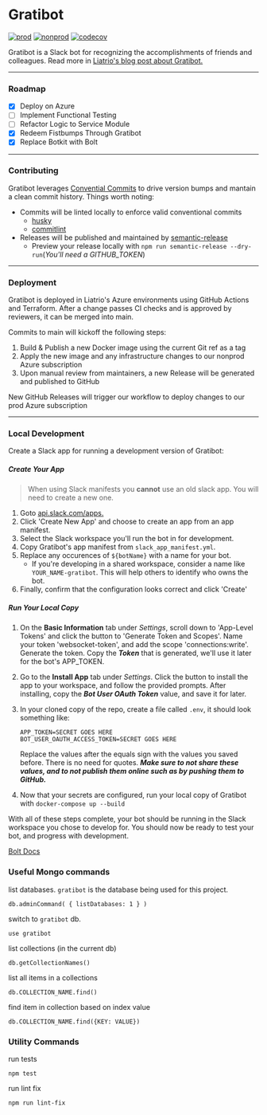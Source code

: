 
# Gratibot

[![prod](https://github.com/liatrio/gratibot-rewrite/actions/workflows/prod.yaml/badge.svg)](https://github.com/liatrio/gratibot-rewrite/actions/workflows/release.yaml)
[![nonprod](https://github.com/liatrio/gratibot-rewrite/actions/workflows/nonprod.yaml/badge.svg)](https://github.com/liatrio/gratibot-rewrite/actions/workflows/nonprod.yaml)
[![codecov](https://codecov.io/gh/liatrio/gratibot/branch/main/graph/badge.svg)](https://codecov.io/gh/liatrio/gratibot)

Gratibot is a Slack bot for recognizing the accomplishments of friends and
colleagues. Read more in [Liatrio's blog post about Gratibot.](https://www.liatrio.com/blog/gratibot-chatbot)

---

### Roadmap

- [x] Deploy on Azure
- [ ] Implement Functional Testing
- [ ] Refactor Logic to Service Module
- [x] Redeem Fistbumps Through Gratibot
- [x] Replace Botkit with Bolt

---

### Contributing

Gratibot leverages [Convential Commits](https://www.conventionalcommits.org/en/v1.0.0/)
to drive version bumps and mantain a clean commit history. Things worth noting:

- Commits will be linted locally to enforce valid conventional commits
  - [husky](https://typicode.github.io/husky/#/)
  - [commitlint](https://github.com/conventional-changelog/commitlint)
- Releases will be published and maintained by [semantic-release](https://github.com/semantic-release/semantic-release)
  - Preview your release locally with `npm run semantic-release --dry-run`(_You'll need a GITHUB_TOKEN_)

---

### Deployment

Gratibot is deployed in Liatrio's Azure environments using GitHub Actions and
Terraform. After a change passes CI checks and is approved by reviewers, it can
be merged into main.

Commits to main will kickoff the following steps:

1. Build & Publish a new Docker image using the current Git ref as a tag
2. Apply the new image and any infrastructure changes to our nonprod Azure subscription
3. Upon manual review from maintainers, a new Release will be generated and published to GitHub

New GitHub Releases will trigger our workflow to deploy changes to our prod Azure subscription


---

### Local Development

Create a Slack app for running a development version of Gratibot:

##### Create Your App

> When using Slack manifests you **cannot** use an old slack app. You will need to create a new one.

1. Goto [api.slack.com/apps.](https://api.slack.com/apps)
2. Click 'Create New App' and choose to create an app from an app manifest.
3. Select the Slack workspace you'll run the bot in for development.
4. Copy Gratibot's app manifest from `slack_app_manifest.yml`.
5. Replace any occurences of `${botName}` with a name for your bot.
    - If you're developing in a shared workspace, consider a name like `YOUR_NAME-gratibot`.
    This will help others to identify who owns the bot.
6. Finally, confirm that the configuration looks correct and click 'Create'

##### Run Your Local Copy

1. On the **Basic Information** tab under *Settings*, scroll down to
'App-Level Tokens' and click the button to 'Generate Token and Scopes'.
Name your token 'websocket-token', and add the
scope 'connections:write'. Generate the token. Copy the ***Token*** that is
generated, we'll use it later for the bot's APP_TOKEN.
2. Go to the **Install App** tab under *Settings*. Click the button to
install the app to your workspace, and follow the provided prompts. After
installing, copy the ***Bot User OAuth Token*** value, and save it for later.
4. In your cloned copy of the repo, create a file called `.env`, it should look
something like:
    ```
    APP_TOKEN=SECRET GOES HERE
    BOT_USER_OAUTH_ACCESS_TOKEN=SECRET GOES HERE
    ```
    Replace the values after the equals sign with the values you saved before.
    There is no need for quotes. ***Make sure to not share these values, and to
    not publish them online such as by pushing them to GitHub.***

5. Now that your secrets are configured, run your local copy
of Gratibot with `docker-compose up --build`

With all of these steps complete, your bot should be running in the Slack
workspace you chose to develop for. You should now be ready to test your bot,
and progress with development.

[Bolt Docs](https://slack.dev/bolt-js/concepts)


### Useful Mongo commands

list databases. `gratibot` is the database being used for this project.

```
db.adminCommand( { listDatabases: 1 } )
```

switch to `gratibot` db.

```
use gratibot
```

list collections (in the current db)

```
db.getCollectionNames()
```

list all items in a collections

```
db.COLLECTION_NAME.find()
```

find item in collection based on index value

```
db.COLLECTION_NAME.find({KEY: VALUE})
```

### Utility Commands

run tests

```
npm test
```

run lint fix

```
npm run lint-fix
```

